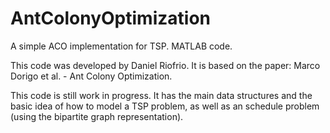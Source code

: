 # AntColonyOptimization
A simple ACO implementation for TSP. MATLAB code.

This code was developed by Daniel Riofrio. It is based on the paper:  Marco Dorigo et al. - Ant Colony Optimization.

This code is still work in progress. It has the main data structures and the basic idea of how to model a TSP problem, 
as well as an schedule problem (using the bipartite graph representation). 

